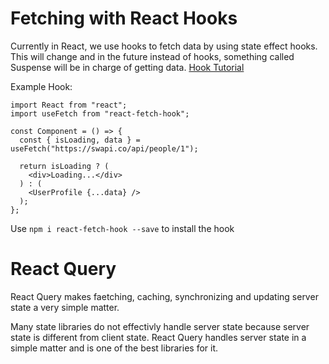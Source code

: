 

# Fetching with React Hooks

Currently in React, we use hooks to fetch data by using state effect hooks. This will change and in the future instead of hooks, something called Suspense will be in charge of getting data.
[Hook Tutorial](https://www.robinwieruch.de/react-hooks-fetch-data)

Example Hook: 
```
import React from "react";
import useFetch from "react-fetch-hook";

const Component = () => {
  const { isLoading, data } = useFetch("https://swapi.co/api/people/1");

  return isLoading ? (
    <div>Loading...</div>
  ) : (
    <UserProfile {...data} />
  );
};
```
Use ```npm i react-fetch-hook --save``` to install the hook


# React Query

React Query makes faetching, caching, synchronizing and updating server state a very simple matter. 

Many state libraries do not effectivly handle server state because server state is different from client state. 
React Query handles server state in a simple matter and is one of the best libraries for it. 
